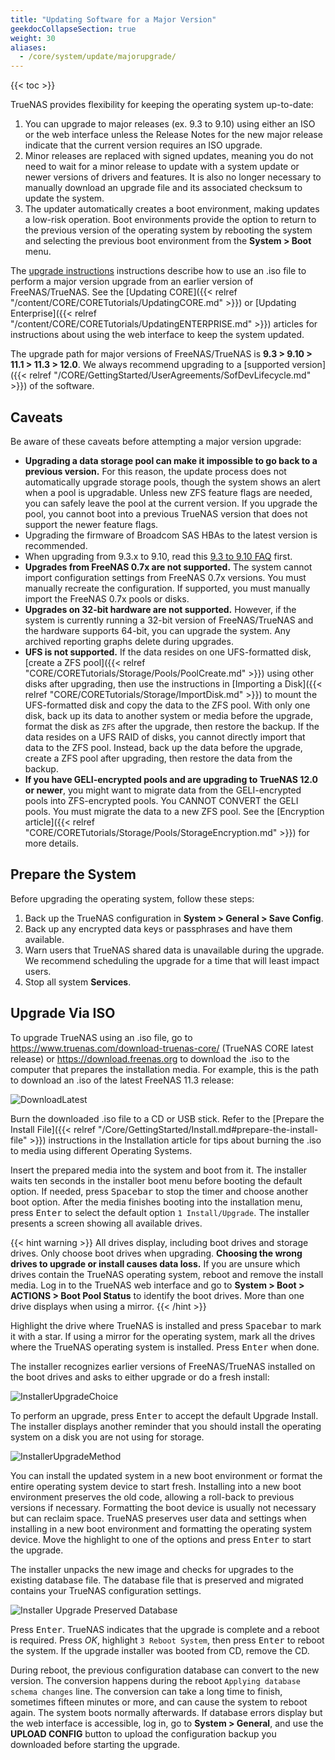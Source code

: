 ```yaml
---
title: "Updating Software for a Major Version"
geekdocCollapseSection: true
weight: 30
aliases:
  - /core/system/update/majorupgrade/
---
```


{{< toc >}}

TrueNAS provides flexibility for keeping the operating system up-to-date:<br>

1. You can upgrade to major releases (ex. 9.3 to 9.10) using either an ISO or the web interface unless the Release Notes for the new major release indicate that the current version requires an ISO upgrade.
2. Minor releases are replaced with signed updates, meaning you do not need to wait for a minor release to update with a system update or newer versions of drivers and features.
   It is also no longer necessary to manually download an upgrade file and its associated checksum to update the system.
3. The updater automatically creates a boot environment, making updates a low-risk operation.
   Boot environments provide the option to return to the previous version of the operating system by rebooting the system and selecting the previous boot environment from the **System > Boot** menu.
   
The [upgrade instructions](#upgrade-via-iso) instructions describe how to use an <file>.iso</file> file to perform a major version upgrade from an earlier version of FreeNAS/TrueNAS.
See the [Updating CORE]({{< relref "/content/CORE/CORETutorials/UpdatingCORE.md" >}}) or [Updating Enterprise]({{< relref "/content/CORE/CORETutorials/UpdatingENTERPRISE.md" >}}) articles for instructions about using the web interface to keep the system updated.

The upgrade path for major versions of FreeNAS/TrueNAS is **9.3 > 9.10 > 11.1 > 11.3 > 12.0**.
We always recommend upgrading to a [supported version]({{< relref "/CORE/GettingStarted/UserAgreements/SofDevLifecycle.md" >}}) of the software.

## Caveats

Be aware of these caveats before attempting a major version upgrade:

* **Upgrading a data storage pool can make it impossible to go back to a previous version.**
  For this reason, the update process does not automatically upgrade storage pools, though the system shows an alert when a pool is upgradable.
  Unless new ZFS feature flags are needed, you can safely leave the pool at the current version.
  If you upgrade the pool, you cannot boot into a previous TrueNAS version that does not support the newer feature flags.
* Upgrading the firmware of Broadcom SAS HBAs to the latest version is recommended.
* When upgrading from 9.3.x to 9.10, read this <a href="https://www.truenas.com/docs/files/Notice - 9.3 to 9.10 FAQ.pdf">9.3 to 9.10 FAQ</a> first.
* **Upgrades from FreeNAS 0.7x are not supported.**
  The system cannot import configuration settings from FreeNAS 0.7x versions.
  You must manually recreate the configuration.
  If supported, you must manually import the FreeNAS 0.7x pools or disks.
* **Upgrades on 32-bit hardware are not supported.**
  However, if the system is currently running a 32-bit version of FreeNAS/TrueNAS and the hardware supports 64-bit, you can upgrade the system.
  Any archived reporting graphs delete during upgrades.
* **UFS is not supported.**
  If the data resides on one UFS-formatted disk, [create a ZFS pool]({{< relref "CORE/CORETutorials/Storage/Pools/PoolCreate.md" >}}) using other disks after upgrading, then use the instructions in [Importing a Disk]({{< relref "CORE/CORETutorials/Storage/ImportDisk.md" >}}) to mount the UFS-formatted disk and copy the data to the ZFS pool.
  With only one disk, back up its data to another system or media before the upgrade, format the disk as `ZFS` after the upgrade, then restore the backup.
  If the data resides on a UFS RAID of disks, you cannot directly import that data to the ZFS pool.
  Instead, back up the data before the upgrade, create a ZFS pool after upgrading, then restore the data from the backup.
* **If you have GELI-encrypted pools and are upgrading to TrueNAS 12.0 or newer**, you might want to migrate data from the GELI-encrypted pools into ZFS-encrypted pools.
  You CANNOT CONVERT the GELI pools. You must migrate the data to a new ZFS pool.
  See the [Encryption article]({{< relref "CORE/CORETutorials/Storage/Pools/StorageEncryption.md" >}}) for more details.

## Prepare the System

Before upgrading the operating system, follow these steps:

1. Back up the TrueNAS configuration in **System > General > Save Config**.
2. Back up any encrypted data keys or passphrases and have them available.
3. Warn users that TrueNAS shared data is unavailable during the upgrade.
   We recommend scheduling the upgrade for a time that will least impact users.
4. Stop all system **Services**.

## Upgrade Via ISO

To upgrade TrueNAS using an <file>.iso</file> file, go to https://www.truenas.com/download-truenas-core/ (TrueNAS CORE latest release) or https://download.freenas.org to download the <file>.iso</file> to the computer that prepares the installation media.
For example, this is the path to download an <file>.iso</file> of the latest FreeNAS 11.3 release:

![DownloadLatest](/images/CORE/11.3/DownloadLatest.png "Path to latest 11.3 release")

Burn the downloaded <file>.iso</file> file to a CD or USB stick. Refer to the [Prepare the Install File]({{< relref "/Core/GettingStarted/Install.md#prepare-the-install-file" >}}) instructions in the Installation article for tips about burning the <file>.iso</file> to media using different Operating Systems.

Insert the prepared media into the system and boot from it.
The installer waits ten seconds in the installer boot menu before booting the default option.
If needed, press <kbd>Spacebar</kbd> to stop the timer and choose another boot option.
After the media finishes booting into the installation menu, press <kbd>Enter</kbd> to select the default option `1 Install/Upgrade`.
The installer presents a screen showing all available drives.

{{< hint warning >}}
All drives display, including boot drives and storage drives.
Only choose boot drives when upgrading.
**Choosing the wrong drives to upgrade or install causes data loss.**
If you are unsure which drives contain the TrueNAS operating system, reboot and remove the install media.
Log in to the TrueNAS web interface and go to **System > Boot > ACTIONS > Boot Pool Status** to identify the boot drives.
More than one drive displays when using a mirror.
{{< /hint >}}

Highlight the drive where TrueNAS is installed and press <kbd>Spacebar</kbd> to mark it with a star.
If using a mirror for the operating system, mark all the drives where the TrueNAS operating system is installed.
Press <kbd>Enter</kbd> when done.

The installer recognizes earlier versions of FreeNAS/TrueNAS installed on the boot drives and asks to either upgrade or do a fresh install:

![InstallerUpgradeChoice](/images/CORE/12.0/InstallerUpgradeChoice.png "Upgrade Choice")

To perform an upgrade, press <kbd>Enter</kbd> to accept the default Upgrade Install.
The installer displays another reminder that you should install the operating system on a disk you are not using for storage.

![InstallerUpgradeMethod](/images/CORE/12.0/InstallerUpgradeMethod.png "Upgrade Method")

You can install the updated system in a new boot environment or format the entire operating system device to start fresh.
Installing into a new boot environment preserves the old code, allowing a roll-back to previous versions if necessary.
Formatting the boot device is usually not necessary but can reclaim space.
TrueNAS preserves user data and settings when installing in a new boot environment and formatting the operating system device.
Move the highlight to one of the options and press <kbd>Enter</kbd> to start the upgrade.

The installer unpacks the new image and checks for upgrades to the existing database file.
The database file that is preserved and migrated contains your TrueNAS configuration settings.

![Installer Upgrade Preserved Database](/images/CORE/12.0/InstallerUpgradePreservedDatabase.png "Preserved Database")

Press <kbd>Enter</kbd>.
TrueNAS indicates that the upgrade is complete and a reboot is required.
Press *OK*, highlight `3 Reboot System`, then press <kbd>Enter</kbd> to reboot the system.
If the upgrade installer was booted from CD, remove the CD.

During reboot, the previous configuration database can convert to the new version.
The conversion happens during the reboot `Applying database schema changes` line.
The conversion can take a long time to finish, sometimes fifteen minutes or more, and can cause the system to reboot again.
The system boots normally afterwards.
If database errors display but the web interface is accessible, log in, go to **System > General**, and use the **UPLOAD CONFIG** button to upload the configuration backup you downloaded before starting the upgrade.